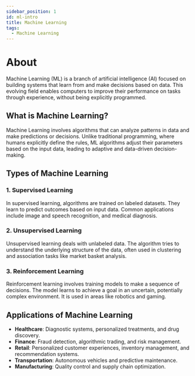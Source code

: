 ```yaml
---
sidebar_position: 1
id: ml-intro
title: Machine Learning
tags:
  - Machine Learning
---
```


# About

Machine Learning (ML) is a branch of artificial intelligence (AI) focused on building systems that learn from and make decisions based on data. This evolving field enables computers to improve their performance on tasks through experience, without being explicitly programmed.

## What is Machine Learning?

Machine Learning involves algorithms that can analyze patterns in data and make predictions or decisions. Unlike traditional programming, where humans explicitly define the rules, ML algorithms adjust their parameters based on the input data, leading to adaptive and data-driven decision-making.

## Types of Machine Learning

### 1. Supervised Learning
In supervised learning, algorithms are trained on labeled datasets. They learn to predict outcomes based on input data. Common applications include image and speech recognition, and medical diagnosis.

### 2. Unsupervised Learning
Unsupervised learning deals with unlabeled data. The algorithm tries to understand the underlying structure of the data, often used in clustering and association tasks like market basket analysis.

### 3. Reinforcement Learning
Reinforcement learning involves training models to make a sequence of decisions. The model learns to achieve a goal in an uncertain, potentially complex environment. It is used in areas like robotics and gaming.

## Applications of Machine Learning

- **Healthcare**: Diagnostic systems, personalized treatments, and drug discovery.
- **Finance**: Fraud detection, algorithmic trading, and risk management.
- **Retail**: Personalized customer experiences, inventory management, and recommendation systems.
- **Transportation**: Autonomous vehicles and predictive maintenance.
- **Manufacturing**: Quality control and supply chain optimization.
